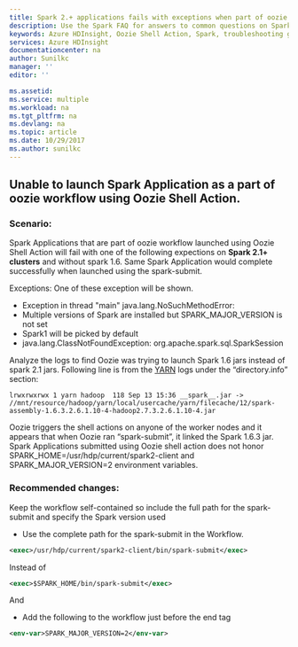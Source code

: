 ```yaml
---
title: Spark 2.+ applications fails with exceptions when part of oozie workflow launched using Oozie Shell.
description: Use the Spark FAQ for answers to common questions on Spark on Azure HDInsight platform.
keywords: Azure HDInsight, Oozie Shell Action, Spark, troubleshooting guide, SPARK_MAJOR_VERSION
services: Azure HDInsight
documentationcenter: na
author: Sunilkc
manager: ''
editor: ''

ms.assetid: 
ms.service: multiple
ms.workload: na
ms.tgt_pltfrm: na
ms.devlang: na
ms.topic: article
ms.date: 10/29/2017
ms.author: sunilkc
---
```




## Unable to launch Spark Application as a part of oozie workflow using Oozie Shell Action.

### Scenario:
Spark Applications that are part of oozie workflow launched using Oozie Shell Action will fail with one of the following expections on **Spark 2.1+ clusters** and without spark 1.6. Same Spark Application would complete successfully when launched using the spark-submit.

Exceptions: One of these exception will be shown. 
- Exception in thread "main" java.lang.NoSuchMethodError:
- Multiple versions of Spark are installed but SPARK_MAJOR_VERSION is not set
- 	Spark1 will be picked by default
- java.lang.ClassNotFoundException: org.apache.spark.sql.SparkSession

Analyze the logs to find Oozie was trying to launch Spark 1.6 jars instead of spark 2.1 jars. 
Following line is from the [YARN](https://hdinsight.github.io/yarn/yarn-download-logs.html) logs under the “directory.info” section:

~~~~
lrwxrwxrwx 1 yarn hadoop  118 Sep 13 15:36 __spark__.jar -> //mnt/resource/hadoop/yarn/local/usercache/yarn/filecache/12/spark-assembly-1.6.3.2.6.1.10-4-hadoop2.7.3.2.6.1.10-4.jar
~~~~

Oozie triggers the shell actions on anyone of the worker nodes and it appears that when Oozie ran “spark-submit”, it linked the Spark 1.6.3 jar.
Spark Applications submitted using Oozie shell action does not honor SPARK_HOME=/usr/hdp/current/spark2-client and SPARK_MAJOR_VERSION=2 environment variables.

### Recommended changes:
Keep the workflow self-contained so include the full path for the spark-submit and specify the Spark version used

- Use the complete path for the spark-submit in the Workflow.

```xml
<exec>/usr/hdp/current/spark2-client/bin/spark-submit</exec>
```

Instead of 
```xml
<exec>$SPARK_HOME/bin/spark-submit</exec>
```
And

- Add the following to the workflow just before the end tag </shell>

```xml
<env-var>SPARK_MAJOR_VERSION=2</env-var>
```
